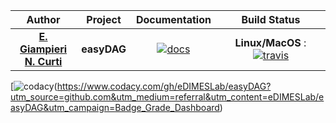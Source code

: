 

| **Author**   | **Project** | **Documentation**                                                                   | **Build Status**              |
|:------------:|:-----------:|:-----------------------------------------------------------------------------------:|:-----------------------------:|
|   [**E. Giampieri**](https://github.com/EnricoGiampieri) <br/> [**N. Curti**](https://github.com/Nico-Curti)   |  **easyDAG**  | [![docs](https://img.shields.io/badge/documentation-latest-blue.svg?style=plastic)](https://github.com/eDIMESLab/easyDAG) | **Linux/MacOS** : [![travis](https://travis-ci.org/eDIMESLab/easyDAG.svg?branch=master)](https://travis-ci.org/eDIMESLab/easyDAG.svg?branch=master)|


[![codacy](https://www.codacy.com/gh/eDIMESLab/easyDAG?utm_source=github.com&utm_medium=referral&utm_content=eDIMESLab/easyDAG&utm_campaign=Badge_Grade_Dashboard)(https://www.codacy.com/gh/eDIMESLab/easyDAG?utm_source=github.com&utm_medium=referral&utm_content=eDIMESLab/easyDAG&utm_campaign=Badge_Grade_Dashboard)
